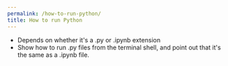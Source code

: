 ```yaml
---
permalink: /how-to-run-python/
title: How to run Python
---
```


* Depends on whether it's a .py or .ipynb extension
* Show how to run .py files from the terminal shell, and point out that it's the same as a .ipynb file.
